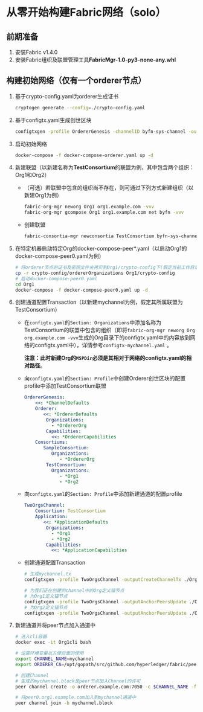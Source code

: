 # 从零开始构建Fabric网络（solo）

## 前期准备

1. 安装Fabric v1.4.0
2. 安装Fabric组织及联盟管理工具**FabricMgr-1.0-py3-none-any.whl**

## 构建初始网络（仅有一个orderer节点）

1. 基于crypto-config.yaml为orderer生成证书

   ```bash
   cryptogen generate --config=./crypto-config.yaml
   ```

2. 基于configtx.yaml生成创世区块

   ```bash
   configtxgen -profile OrdererGenesis -channelID byfn-sys-channel -outputBlock ./channel-artifacts/genesis.block
   ```

3. 启动初始网络

   ```bash
   docker-compose -f docker-compose-orderer.yaml up -d
   ```

4. 新建联盟（以新建名称为**TestConsortium**的联盟为例，其中包含两个组织：Org1和Org2）

   - （可选）若联盟中包含的组织尚不存在，则可通过下列方式新建组织（以新建Org1为例）

     ```bash
     fabric-org-mgr neworg Org1 org1.example.com -vvv
     fabric-org-mgr gcompose Org1 org1.example.com net byfn -vvv
     ```

   - 创建联盟

     ```bash
     fabric-consortia-mgr newconsortia TestConsortium byfn-sys-channel -ojf Org1/channel-artifacts/Org1.json -ojf Org2/channel-artifacts/Org2.json -vvv
     ```

5. 在特定机器启动特定Org的docker-compose-peer*.yaml（以启动Org1的docker-compose-peer0.yaml为例）

   ```bash
   # 将orderer节点的证书及密钥文件夹拷贝到Org1/crypto-config下(假定当前工作目录为fabric项目根目录、Org1位于first-network的直接子目录)
   cp -r crypto-config/ordererOrganizations Org1/crypto-config
   # 启动docker-compose-peer0.yaml
   cd Org1
   docker-compose -f docker-compose-peer0.yaml up -d
   ```

6. 创建通道配置Transaction（以新建mychannel为例，假定其所属联盟为TestConsortium）

   - 在`configtx.yaml`的`Section: Organizations`中添加名称为TestConsortium的联盟中包含的组织（即将`fabric-org-mgr neworg Org org.example.com -vvv`生成的Org目录下的configtx.yaml中的内容放到网络的configtx.yaml中），详情参考`configtx-mychannel.yaml` 。

     **注意：此时新建Org的`MSPDir`必须是其相对于网络的configtx.yaml的相对路径**。

   - 向`configtx.yaml`的`Section: Profile`中创建Orderer创世区块的配置profile中添加TestConsortium联盟

     ```yaml
     OrdererGenesis:
         <<: *ChannelDefaults
         Orderer:
         	<<: *OrdererDefaults
             Organizations:
               - *OrdererOrg
             Capabilities:
               <<: *OrdererCapabilities
         Consortiums:
         	SampleConsortium:
               Organizations:
                  - *OrdererOrg
             TestConsortium:
               Organizations:
                  - *Org1
                  - *Org2
     ```

   - 向`configtx.yaml`的`Section: Profile`中添加新建通道的配置profile

     ```yaml
     TwoOrgsChannel:
         Consortium: TestConsortium
         Application:
         	<<: *ApplicationDefaults
             Organizations:
               - *Org1
               - *Org2
             Capabilities:
               <<: *ApplicationCapabilities
     ```

   - 创建通道配置Transaction

     ```bash
     # 生成mychannel.tx
     configtxgen -profile TwoOrgsChannel -outputCreateChannelTx ./Org1/channel-artifacts/mychannel.tx -channelID mychannel
     
     # 为我们正在创建的channel中的Org定义锚节点
     # 为Org1定义锚节点
     configtxgen -profile TwoOrgsChannel -outputAnchorPeersUpdate ./Org1/channel-artifacts/Org1MSPanchors.tx -channelID mychannel -asOrg Org1MSP
     # 为Org2定义锚节点
     configtxgen -profile TwoOrgsChannel -outputAnchorPeersUpdate ./Org2/channel-artifacts/Org2MSPanchors.tx -channelID mychannel -asOrg Org2MSP
     ```

7. 新建通道并将peer节点加入通道中

   ```bash
   # 进入cli容器
   docker exec -it Org1cli bash
   
   # 设置环境变量以方便后面的使用
   export CHANNEL_NAME=mychannel
   export ORDERER_CA=/opt/gopath/src/github.com/hyperledger/fabric/peer/crypto/ordererOrganizations/example.com/orderers/orderer.example.com/msp/tlscacerts/tlsca.example.com-cert.pem
   
   # 创建Channel
   # 生成的mychannel.block是peer节点加入Channel的许可
   peer channel create -o orderer.example.com:7050 -c $CHANNEL_NAME -f ./channel-artifacts/mychannel.tx --tls --cafile $ORDERER_CA
   
   # 将peer0.org1.example.com加入到mychannel通道中
   peer channel join -b mychannel.block
   ```
